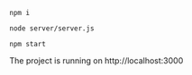 ```angular2html
npm i

node server/server.js

npm start
```

The project is running on http://localhost:3000